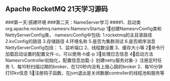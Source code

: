 ## Apache RocketMQ 21天学习源码
###第一天:搭建环境
###第二天：NameServer学习
####1、启动类
org.apache.rocketmq.namesrv.NamesrvStartup
1⃣️创建NamesrvConfig类和NettyServerConfig类，
namesrcConfig中包括:
1.rocketmq的主目录路径
2.kvConfig的路径
3.存储路径
4.环境名称
5.是否为集群测试
6.是否顺序消息
NettyServerConfig包括：
1、监听端口
2、线程数设置
3、缓存大小等
2⃣️命令行加载启动设置的配置文件-c，可以使用-h或-p
3⃣️处理日志信息
4⃣️启动方法
NamesrvController初始化，配置信息加载-》创建netty服务对象-》注册定时任务
1、每10秒扫描过期的broker，在120秒内没有上报心跳的broker
2、每10分钟打印kv信息
5⃣️注册钩子函数，在jvm退出是关闭数据controller的线程池和服务等


